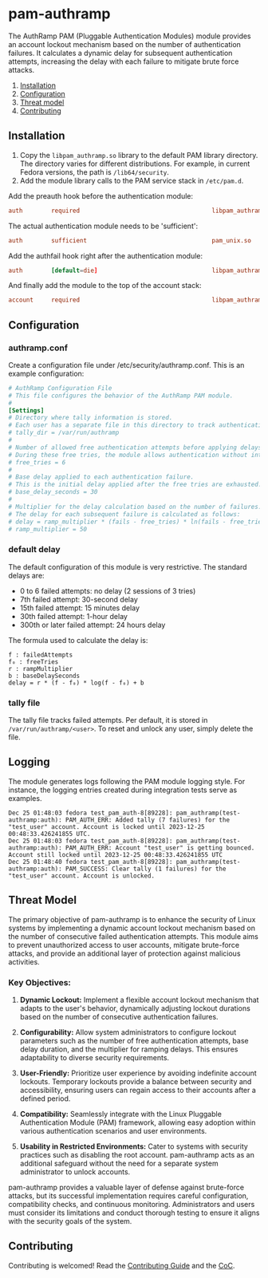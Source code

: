 # pam-authramp
The AuthRamp PAM (Pluggable Authentication Modules) module provides an account lockout mechanism based on the number of authentication failures. It calculates a dynamic delay for subsequent authentication attempts, increasing the delay with each failure to mitigate brute force attacks.

1. [Installation](#installation)
2. [Configuration](#configuration)
3. [Threat model](#threat-model)
4. [Contributing](#contributing)

## Installation
1. Copy the `libpam_authramp.so` library to the default PAM library directory. The directory varies for different distributions. For example, in current Fedora versions, the path is `/lib64/security`.
2. Add the module library calls to the PAM service stack in `/etc/pam.d`.

Add the preauth hook before the authentication module:
```conf
auth        required                                     libpam_authramp.so preauth
```
The actual authentication module needs to be 'sufficient':
```conf
auth        sufficient                                   pam_unix.so
```
Add the authfail hook right after the authentication module:
```conf
auth        [default=die]                                libpam_authramp.so authfail
```
And finally add the module to the top of the account stack:
```conf
account     required                                     libpam_authramp.so
```
## Configuration
### authramp.conf
Create a configuration file under /etc/security/authramp.conf. This is an example configuration:
```conf
# AuthRamp Configuration File
# This file configures the behavior of the AuthRamp PAM module.
#
[Settings]
# Directory where tally information is stored.
# Each user has a separate file in this directory to track authentication failures.
# tally_dir = /var/run/authramp
#
# Number of allowed free authentication attempts before applying delays.
# During these free tries, the module allows authentication without introducing delays.
# free_tries = 6
#
# Base delay applied to each authentication failure.
# This is the initial delay applied after the free tries are exhausted.
# base_delay_seconds = 30
#
# Multiplier for the delay calculation based on the number of failures.
# The delay for each subsequent failure is calculated as follows:
# delay = ramp_multiplier * (fails - free_tries) * ln(fails - free_tries) + base_delay_seconds
# ramp_multiplier = 50
```
### default delay
The default configuration of this module is very restrictive. The standard delays are:

- 0 to 6 failed attempts: no delay (2 sessions of 3 tries)
- 7th failed attempt: 30-second delay
- 15th failed attempt: 15 minutes delay
- 30th failed attempt: 1-hour delay
- 300th or later failed attempt: 24 hours delay

The formula used to calculate the delay is:
```
f : failedAttempts  
f₀ : freeTries  
r : rampMultiplier  
b : baseDelaySeconds  
delay = r * (f - f₀) * log(f - f₀) + b
```

### tally file
The tally file tracks failed attempts. Per default, it is stored in `/var/run/authramp/<user>`. To reset and unlock any user, simply delete the file.

## Logging
The module generates logs following the PAM module logging style. For instance, the logging entries created during integration tests serve as examples.
```console
Dec 25 01:48:03 fedora test_pam_auth-8[89228]: pam_authramp(test-authramp:auth): PAM_AUTH_ERR: Added tally (7 failures) for the "test_user" account. Account is locked until 2023-12-25 00:48:33.426241855 UTC.
Dec 25 01:48:03 fedora test_pam_auth-8[89228]: pam_authramp(test-authramp:auth): PAM_AUTH_ERR: Account "test_user" is getting bounced. Account still locked until 2023-12-25 00:48:33.426241855 UTC
Dec 25 01:48:40 fedora test_pam_auth-8[89228]: pam_authramp(test-authramp:auth): PAM_SUCCESS: Clear tally (1 failures) for the "test_user" account. Account is unlocked.
```

## Threat Model

The primary objective of pam-authramp is to enhance the security of Linux systems by implementing a dynamic account lockout mechanism based on the number of consecutive failed authentication attempts. This module aims to prevent unauthorized access to user accounts, mitigate brute-force attacks, and provide an additional layer of protection against malicious activities.

### Key Objectives:

1. **Dynamic Lockout:** Implement a flexible account lockout mechanism that adapts to the user's behavior, dynamically adjusting lockout durations based on the number of consecutive authentication failures.

2. **Configurability:** Allow system administrators to configure lockout parameters such as the number of free authentication attempts, base delay duration, and the multiplier for ramping delays. This ensures adaptability to diverse security requirements.

3. **User-Friendly:** Prioritize user experience by avoiding indefinite account lockouts. Temporary lockouts provide a balance between security and accessibility, ensuring users can regain access to their accounts after a defined period.

4. **Compatibility:** Seamlessly integrate with the Linux Pluggable Authentication Module (PAM) framework, allowing easy adoption within various authentication scenarios and user environments.

5. **Usability in Restricted Environments:** Cater to systems with security practices such as disabling the root account. pam-authramp acts as an additional safeguard without the need for a separate system administrator to unlock accounts.

pam-authramp provides a valuable layer of defense against brute-force attacks, but its successful implementation requires careful configuration, compatibility checks, and continuous monitoring. Administrators and users must consider its limitations and conduct thorough testing to ensure it aligns with the security goals of the system.

## Contributing
Contributing is welcomed! Read the [Contributing Guide](CONTRIBUTING.md) and the [CoC](CODE_OF_CONDUCT.md).